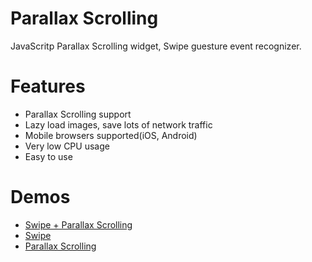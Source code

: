 Parallax Scrolling
==============

JavaScritp Parallax Scrolling widget, Swipe guesture event recognizer.

# Features

* Parallax Scrolling support
* Lazy load images, save lots of network traffic
* Mobile browsers supported(iOS, Android)
* Very low CPU usage
* Easy to use

# Demos

* [Swipe + Parallax Scrolling](http://www.ideawu.net/person/ParallaxScroll/index.html)
* [Swipe](http://www.ideawu.net/person/ParallaxScroll/guesture.html)
* [Parallax Scrolling](http://www.ideawu.net/person/ParallaxScroll/mountain.html)
